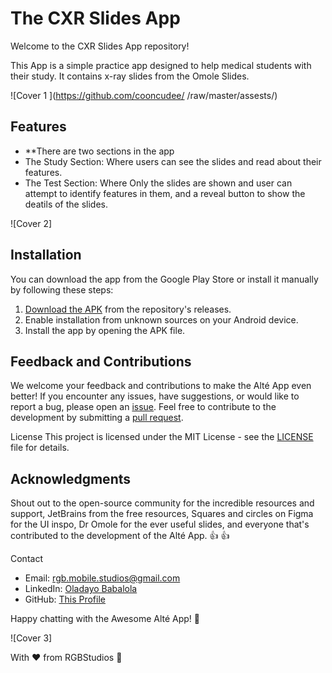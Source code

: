 # The CXR Slides App

Welcome to the CXR Slides App repository!

This App is a simple practice app designed to help medical students with their study. It contains x-ray slides from the Omole Slides.

![Cover 1 ](https://github.com/cooncudee/ /raw/master/assests/)

## Features
- **There are two sections in the app
- The Study Section: Where users can see the slides and read about their features.
- The Test Section: Where Only the slides are shown and user can attempt to identify features in them, and a reveal button to show the deatils of the slides.


![Cover 2]

## Installation
You can download the app from the Google Play Store or install it manually by following these steps:

1. [Download the APK](https://github.com/cooncudee/.../raw/master/app/release/Alte1.0.0.apk) from the repository's releases.
1. Enable installation from unknown sources on your Android device.
1. Install the app by opening the APK file.

## Feedback and Contributions
We welcome your feedback and contributions to make the Alté App even better! If you encounter any issues, have suggestions, or would like to report a bug, please open an [issue](/issues).
Feel free to contribute to the development by submitting a [pull request](/pulls).

License
This project is licensed under the MIT License - see the [LICENSE](/LICENSE.md) file for details.

## Acknowledgments
Shout out to the open-source community for the incredible resources and support, JetBrains from the free resources, Squares and circles on Figma for the UI inspo, Dr Omole for the ever useful slides, and everyone that's contributed to the development of the Alté App. :+1: :+1:

Contact
- Email: rgb.mobile.studios@gmail.com
- LinkedIn: [Oladayo Babalola](https://linkedin.com/in/oladayo-babalola-spt/)
- GitHub: [This Profile](https://github.com/cooncudee/)

Happy chatting with the Awesome Alté App! 🚀

![Cover 3]


With ❤️ from RGBStudios 🎨
